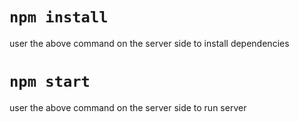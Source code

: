 
# `npm install`
user the above command on the server side to install dependencies


# `npm start`
user the above command on the server side to run server
